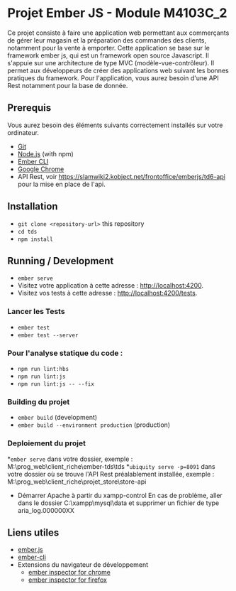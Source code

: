 # Projet Ember JS - Module M4103C_2

Ce projet consiste à faire une application web permettant aux commerçants de gérer leur magasin et la préparation des commandes des clients, notamment pour la vente à emporter.
Cette application se base sur le framework ember js, qui est un framework open source Javascript. Il s'appuie sur une architecture de type MVC (modèle-vue-contrôleur).
Il permet aux développeurs de créer des applications web suivant les bonnes pratiques du framework.
Pour l'application, vous aurez besoin d'une API Rest notamment pour la base de donnée. 

## Prerequis

Vous aurez besoin des éléments suivants correctement installés sur votre ordinateur.

* [Git](https://git-scm.com/)
* [Node.js](https://nodejs.org/) (with npm)
* [Ember CLI](https://ember-cli.com/)
* [Google Chrome](https://google.com/chrome/)
* API Rest, voir https://slamwiki2.kobject.net/frontoffice/emberjs/td6-api pour la mise en place de l'api.

## Installation

* `git clone <repository-url>` this repository
* `cd tds`
* `npm install`

## Running / Development

* `ember serve`
* Visitez votre application à cette adresse : [http://localhost:4200](http://localhost:4200).
* Visitez vos tests à cette adresse : [http://localhost:4200/tests](http://localhost:4200/tests).

### Lancer les Tests

* `ember test`
* `ember test --server`

### Pour l'analyse statique du code :

* `npm run lint:hbs`
* `npm run lint:js`
* `npm run lint:js -- --fix`

### Building du projet

* `ember build` (development)
* `ember build --environment production` (production)

### Deploiement du projet 

*`ember serve` dans votre dossier, exemple : M:\prog_web\client_riche\ember-tds\tds
*`ubiquity serve -p=8091` dans votre dossier où se trouve l'API Rest préalablement installée, exemple : M:\prog_web\client_riche\projet_store\store-api
* Démarrer Apache à partir du xampp-control
En cas de problème, aller dans le dossier C:\xampp\mysql\data et supprimer un fichier de type aria_log.000000XX

## Liens utiles

* [ember.js](https://emberjs.com/)
* [ember-cli](https://ember-cli.com/)
* Extensions du navigateur de développement
  * [ember inspector for chrome](https://chrome.google.com/webstore/detail/ember-inspector/bmdblncegkenkacieihfhpjfppoconhi)
  * [ember inspector for firefox](https://addons.mozilla.org/en-US/firefox/addon/ember-inspector/)
